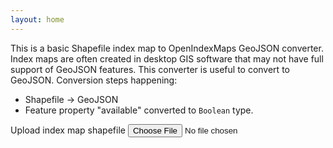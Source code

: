 ```yaml
---
layout: home
---
```


This is a basic Shapefile index map to OpenIndexMaps GeoJSON converter. Index maps are often created in desktop GIS software that may not have full support of GeoJSON features. This converter is useful to convert to GeoJSON. Conversion steps happening:

  - Shapefile -> GeoJSON
  - Feature property "available" converted to `Boolean` type.

<div class="form-group">
  <label for="shapefile-file"> Upload index map shapefile</label>
  <input type="file" id="shapefile-file" class="form-control">
</div>


<div id="converted" class="bg-light"></div>
